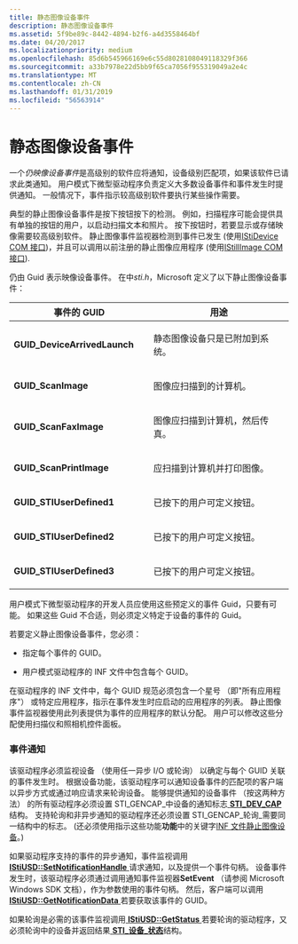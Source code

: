 ```yaml
---
title: 静态图像设备事件
description: 静态图像设备事件
ms.assetid: 5f9be89c-8442-4894-b2f6-a4d3558464bf
ms.date: 04/20/2017
ms.localizationpriority: medium
ms.openlocfilehash: 85d6b545966169e6c55d8028108049118329f366
ms.sourcegitcommit: a33b7978e22d5bb9f65ca7056f955319049a2e4c
ms.translationtype: MT
ms.contentlocale: zh-CN
ms.lasthandoff: 01/31/2019
ms.locfileid: "56563914"
---
```

# <a name="still-image-device-events"></a>静态图像设备事件





一个*仍映像设备事件*是高级别的软件应将通知，设备级别匹配项，如果该软件已请求此类通知。 用户模式下微型驱动程序负责定义大多数设备事件和事件发生时提供通知。 一般情况下，事件指示较高级别软件要执行某些操作需要。

典型的静止图像设备事件是按下按钮按下的检测。 例如，扫描程序可能会提供具有单独的按钮的用户，以启动扫描文本和照片。 按下按钮时，若要显示或存储映像需要较高级别软件。 静止图像事件监视器检测到事件已发生 (使用[IStiDevice COM 接口](istidevice-com-interface.md))，并且可以调用以前注册的静止图像应用程序 (使用[IStillImage COM 接口](istillimage-com-interface.md)).

仍由 Guid 表示映像设备事件。 在中*sti.h*，Microsoft 定义了以下静止图像设备事件：

<table>
<colgroup>
<col width="50%" />
<col width="50%" />
</colgroup>
<thead>
<tr class="header">
<th>事件的 GUID</th>
<th>用途</th>
</tr>
</thead>
<tbody>
<tr class="odd">
<td><p><strong>GUID_DeviceArrivedLaunch</strong></p></td>
<td><p>静态图像设备只是已附加到系统。</p></td>
</tr>
<tr class="even">
<td><p><strong>GUID_ScanImage</strong></p></td>
<td><p>图像应扫描到的计算机。</p></td>
</tr>
<tr class="odd">
<td><p><strong>GUID_ScanFaxImage</strong></p></td>
<td><p>图像应扫描到计算机，然后传真。</p></td>
</tr>
<tr class="even">
<td><p><strong>GUID_ScanPrintImage</strong></p></td>
<td><p>应扫描到计算机并打印图像。</p></td>
</tr>
<tr class="odd">
<td><p><strong>GUID_STIUserDefined1</strong></p></td>
<td><p>已按下的用户可定义按钮。</p></td>
</tr>
<tr class="even">
<td><p><strong>GUID_STIUserDefined2</strong></p></td>
<td><p>已按下的用户可定义按钮。</p></td>
</tr>
<tr class="odd">
<td><p><strong>GUID_STIUserDefined3</strong></p></td>
<td><p>已按下的用户可定义按钮。</p></td>
</tr>
</tbody>
</table>

 

用户模式下微型驱动程序的开发人员应使用这些预定义的事件 Guid，只要有可能。 如果这些 Guid 不合适，则必须定义特定于设备的事件的 Guid。

若要定义静止图像设备事件，您必须：

-   指定每个事件的 GUID。

-   用户模式驱动程序的 INF 文件中包含每个 GUID。

在驱动程序的 INF 文件中，每个 GUID 规范必须包含一个星号 （即"所有应用程序"） 或特定应用程序，指示在事件发生时应启动的应用程序的列表。 静止图像事件监视器使用此列表提供为事件的应用程序的默认分配。 用户可以修改这些分配使用扫描仪和照相机控件面板。

### <a name="event-notification"></a>事件通知

该驱动程序必须监视设备 （使用任一异步 I/O 或轮询） 以确定与每个 GUID 关联的事件发生时。 根据设备功能，该驱动程序可以通知设备事件的匹配项的客户端以异步方式或通过响应请求来轮询设备。 能够提供通知的设备事件 （按这两种方法） 的所有驱动程序必须设置 STI\_GENCAP\_中设备的通知标志[ **STI\_DEV\_CAP** ](https://msdn.microsoft.com/library/windows/hardware/ff548380)结构。 支持轮询和非异步通知的驱动程序还必须设置 STI\_GENCAP\_轮询\_需要同一结构中的标志。 (还必须使用指示这些功能**功能**中的关键字[INF 文件静止图像设备](inf-files-for-still-image-devices.md)。)

如果驱动程序支持的事件的异步通知，事件监视调用[ **IStiUSD::SetNotificationHandle** ](https://msdn.microsoft.com/library/windows/hardware/ff543840)请求通知，以及提供一个事件句柄。 设备事件发生时，该驱动程序必须通过调用通知事件监视器**SetEvent** （请参阅 Microsoft Windows SDK 文档），作为参数使用的事件句柄。 然后，客户端可以调用[ **IStiUSD::GetNotificationData** ](https://msdn.microsoft.com/library/windows/hardware/ff543821)若要获取该事件的 GUID。

如果轮询是必需的该事件监视调用[ **IStiUSD::GetStatus** ](https://msdn.microsoft.com/library/windows/hardware/ff543823)若要轮询的驱动程序，又必须轮询中的设备并返回结果[ **STI\_设备\_状态**](https://msdn.microsoft.com/library/windows/hardware/ff548369)结构。

 

 




